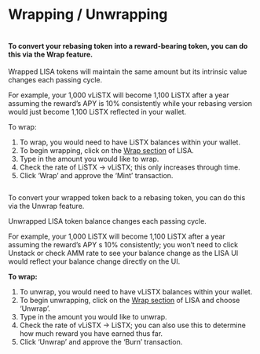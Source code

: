 # Wrapping / Unwrapping

<figure><img src="https://lh7-rt.googleusercontent.com/docsz/AD_4nXfLUpzd64H6ugRckV93rWGVqVgjsl9RDS9bMwpqELIF9Ck_z6Gm1AQZf6XkkYqt3iaj1YCpw2u0ncgD9d4aAnNAlJ0JNE6Sl3esm_y18Bw7OJC4tSbNtkFDHQowF2XISmnLKf1W9fGCWB_7cyYX7M9BDHc?key=NzG1p-GuoqNGQz9DLycWLg" alt=""><figcaption></figcaption></figure>

#### To convert your rebasing token into a reward-bearing token, you can do this via the Wrap feature.

Wrapped LISA tokens will maintain the same amount but its intrinsic value changes each passing cycle.&#x20;

For example, your 1,000 vLiSTX will become 1,100 LiSTX after a year assuming the reward’s APY is 10% consistently while your rebasing version would just become 1,100 LiSTX reflected in your wallet.

To wrap:&#x20;

1. To wrap, you would need to have LiSTX balances within your wallet.&#x20;
2. To begin wrapping,  click on the [Wrap section](https://app.lisalab.io/li/stx/wrapUnwrap) of LISA.
3. Type in the amount you would like to wrap.
4. Check the rate of LiSTX -> vLiSTX; this only increases through time.&#x20;
5. Click ‘Wrap’ and approve the ‘Mint’ transaction.



<figure><img src="https://lh7-rt.googleusercontent.com/docsz/AD_4nXeLiIF2oW_woesO-A58fj5U3QbFMstxjpCfeqrnoWnhRqBlWkoYZAT_7NbSv1ECsJ6l_7NODW4Ha0XgveEWbzFo8YWN8jzvYxLJxmTuSCG9a17E_cL3efzyEYN_JOvetAWjiR0fafY8GkG3oPxajbJotkE?key=NzG1p-GuoqNGQz9DLycWLg" alt=""><figcaption></figcaption></figure>



To convert your wrapped token back to a rebasing token, you can do this via the Unwrap feature.

Unwrapped LISA token balance changes each passing cycle.

For example, your 1,000 LiSTX will become 1,100 LiSTX after a year assuming the reward’s APY s 10% consistently; you won’t need to click Unstack or check AMM rate to see your balance change as the LISA UI would reflect your balance change directly on the UI.



**To wrap:**&#x20;

1. To unwrap, you would need to have vLiSTX balances within your wallet.&#x20;
2. To begin unwrapping,  click on the [Wrap section](https://app.lisalab.io/li/stx/wrapUnwrap) of LISA and choose ‘Unwrap’.
3. Type in the amount you would like to unwrap.
4. Check the rate of vLiSTX -> LiSTX; you can also use this to determine how much reward you have earned thus far.&#x20;
5. Click ‘Unwrap’ and approve the ‘Burn’ transaction.
